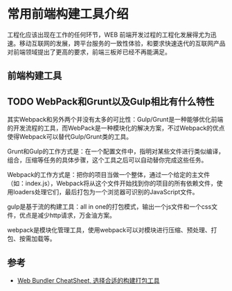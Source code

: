 # 常用前端构建工具介绍

工程化应该出现在工作的任何环节，WEB 前端开发过程的工程化发展得尤为迅速。移动互联网的发展，跨平台服务的一致性体验，和要求快速迭代的互联网产品对前端领域提出了更高的要求，前端三板斧已经不再能满足。

## 前端构建工具

## TODO WebPack和Grunt以及Gulp相比有什么特性

其实Webpack和另外两个并没有太多的可比性：Gulp/Grunt是一种能够优化前端的开发流程的工具，而WebPack是一种模块化的解决方案，不过Webpack的优点使得Webpack可以替代Gulp/Grunt类的工具。

Grunt和Gulp的工作方式是：在一个配置文件中，指明对某些文件进行类似编译，组合，压缩等任务的具体步骤，这个工具之后可以自动替你完成这些任务。

Webpack的工作方式是：把你的项目当做一个整体，通过一个给定的主文件（如：index.js），Webpack将从这个文件开始找到你的项目的所有依赖文件，使用loaders处理它们，最后打包为一个浏览器可识别的JavaScript文件。

gulp是基于流的构建工具：all in one的打包模式，输出一个js文件和一个css文件，优点是减少http请求，万金油方案。

webpack是模块化管理工具，使用webpack可以对模块进行压缩、预处理、打包、按需加载等。

## 参考

* [Web Bundler CheatSheet, 选择合适的构建打包工具](https://zhuanlan.zhihu.com/p/37267736)
